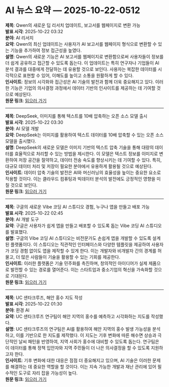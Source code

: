 # AI 뉴스 요약 — 2025-10-22-0512

**제목**: Qwen의 새로운 딥 리서치 업데이트, 보고서를 웹페이지로 변환 가능  
**발표 시각**: 2025-10-22 03:32  
**분야**: AI 리서치  
**요약**: Qwen의 최신 업데이트는 사용자가 AI 보고서를 웹페이지 형식으로 변환할 수 있는 기능을 추가하여 정보 접근성을 높였다.  
**설명**: Qwen의 새로운 기능은 AI 보고서를 웹페이지로 변환함으로써 사용자들이 정보를 더 쉽게 공유하고 접근할 수 있도록 돕는다. 이 업데이트는 특히 연구자나 기업들이 AI 분석 결과를 대중에게 전달하는 데 유용할 것으로 보인다. 사용자는 복잡한 데이터를 시각적으로 표현할 수 있어, 이해도를 높이고 소통을 원활하게 할 수 있다.  
**인사이트**: 정보의 시각화와 접근성은 AI 기술의 발전과 함께 더욱 중요해지고 있다. 이러한 기능은 기업의 의사결정 과정에서 데이터 기반의 인사이트를 제공하는 데 기여할 것으로 예상된다.  
**원문 링크**: [읽으러 가기](https://venturebeat.com/ai/qwens-new-deep-research-update-lets-you-turn-its-reports-into-webpages)  

---

**제목**: DeepSeek, 이미지를 통해 텍스트를 10배 압축하는 오픈 소스 모델 출시  
**발표 시각**: 2025-10-22 03:30  
**분야**: AI 모델 개발  
**요약**: DeepSeek는 이미지를 활용하여 텍스트 데이터를 10배 압축할 수 있는 오픈 소스 모델을 출시했다.  
**설명**: DeepSeek의 새로운 모델은 이미지 기반의 텍스트 압축 기술을 통해 대량의 데이터를 효율적으로 처리할 수 있는 방법을 제시한다. 이 모델은 텍스트 정보를 이미지로 변환하여 저장 공간을 절약하고, 데이터 전송 속도를 향상시키는 데 기여할 수 있다. 특히, 대규모 데이터 처리 및 저장이 필요한 분야에서 유용하게 활용될 것으로 예상된다.  
**인사이트**: 데이터 압축 기술의 발전은 AI와 머신러닝의 효율성을 높이는 중요한 요소로 작용할 것이다. 이는 클라우드 컴퓨팅과 빅데이터 분석의 발전에도 긍정적인 영향을 미칠 것으로 보인다.  
**원문 링크**: [읽으러 가기](https://venturebeat.com/ai/deepseek-drops-open-source-model-that-compresses-text-10x-through-images)  

---

**제목**: 구글의 새로운 Vibe 코딩 AI 스튜디오 경험, 누구나 앱을 만들고 배포 가능  
**발표 시각**: 2025-10-22 02:45  
**분야**: AI 개발 도구  
**요약**: 구글은 사용자가 쉽게 앱을 만들고 배포할 수 있도록 돕는 Vibe 코딩 AI 스튜디오를 발표했다.  
**설명**: 구글의 Vibe 코딩 AI 스튜디오는 비전문가도 손쉽게 앱을 개발할 수 있도록 설계된 플랫폼이다. 이 스튜디오는 직관적인 인터페이스와 다양한 템플릿을 제공하여 사용자가 코딩 경험 없이도 앱을 제작할 수 있게 한다. 이는 개발자와 비개발자 간의 경계를 허물고, 더 많은 사람들이 기술을 활용할 수 있는 기회를 제공한다.  
**인사이트**: 이러한 플랫폼은 기술 민주화를 촉진하며, 창의적인 아이디어가 실제 제품으로 발전할 수 있는 경로를 열어준다. 이는 스타트업과 중소기업의 혁신을 가속화할 것으로 기대된다.  
**원문 링크**: [읽으러 가기](https://venturebeat.com/ai/googles-new-vibe-coding-ai-studio-experience-lets-anyone-build-deploy-apps)  

---

**제목**: UC 샌타크루즈, 해안 홍수 지도 작성  
**발표 시각**: 2025-10-22 01:30  
**분야**: 환경 AI  
**요약**: UC 샌타크루즈 연구팀이 해안 지역의 홍수를 예측하고 시각화하는 지도를 작성했다.  
**설명**: UC 샌타크루즈의 연구팀은 AI를 활용하여 해안 지역의 홍수 발생 가능성을 분석하고, 이를 기반으로 한 지도를 제작했다. 이 지도는 기후 변화에 따른 해수면 상승과 극단적인 날씨 패턴을 반영하여, 지역 사회가 홍수에 대비할 수 있도록 돕는다. 연구팀은 이 데이터를 통해 정책 입안자와 지역 주민들이 더 나은 의사결정을 할 수 있도록 지원하고자 한다.  
**인사이트**: 기후 변화에 대한 대응은 점점 더 중요해지고 있으며, AI 기술은 이러한 문제를 해결하는 데 중요한 역할을 할 것이다. 이는 지속 가능한 개발과 재난 관리에 있어 필수적인 도구로 자리 잡을 가능성이 높다.  
**원문 링크**: [읽으러 가기](https://blogs.nvidia.com/blog/uc-santa-cruz-maps-coastal-flooding/)  